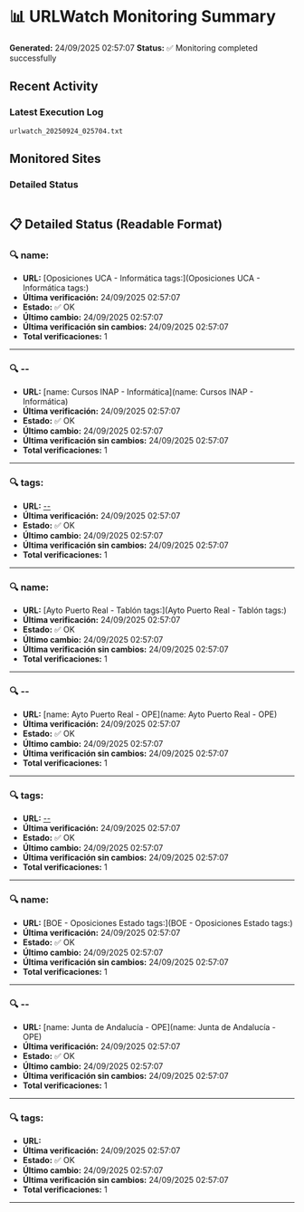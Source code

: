 # 📊 URLWatch Monitoring Summary

**Generated:** 24/09/2025 02:57:07
**Status:** ✅ Monitoring completed successfully

## Recent Activity

### Latest Execution Log
`urlwatch_20250924_025704.txt`

## Monitored Sites

### Detailed Status
```
```

## 📋 Detailed Status (Readable Format)

### 🔍 name:

- **URL:** [Oposiciones UCA - Informática	tags:](Oposiciones UCA - Informática	tags:)
- **Última verificación:** 24/09/2025 02:57:07
- **Estado:** ✅ OK
- **Último cambio:** 24/09/2025 02:57:07
- **Última verificación sin cambios:** 24/09/2025 02:57:07
- **Total verificaciones:** 1

---

### 🔍 --

- **URL:** [name: Cursos INAP - Informática](name: Cursos INAP - Informática)
- **Última verificación:** 24/09/2025 02:57:07
- **Estado:** ✅ OK
- **Último cambio:** 24/09/2025 02:57:07
- **Última verificación sin cambios:** 24/09/2025 02:57:07
- **Total verificaciones:** 1

---

### 🔍 tags:

- **URL:** [--](--)
- **Última verificación:** 24/09/2025 02:57:07
- **Estado:** ✅ OK
- **Último cambio:** 24/09/2025 02:57:07
- **Última verificación sin cambios:** 24/09/2025 02:57:07
- **Total verificaciones:** 1

---

### 🔍 name:

- **URL:** [Ayto Puerto Real - Tablón	tags:](Ayto Puerto Real - Tablón	tags:)
- **Última verificación:** 24/09/2025 02:57:07
- **Estado:** ✅ OK
- **Último cambio:** 24/09/2025 02:57:07
- **Última verificación sin cambios:** 24/09/2025 02:57:07
- **Total verificaciones:** 1

---

### 🔍 --

- **URL:** [name: Ayto Puerto Real - OPE](name: Ayto Puerto Real - OPE)
- **Última verificación:** 24/09/2025 02:57:07
- **Estado:** ✅ OK
- **Último cambio:** 24/09/2025 02:57:07
- **Última verificación sin cambios:** 24/09/2025 02:57:07
- **Total verificaciones:** 1

---

### 🔍 tags:

- **URL:** [--](--)
- **Última verificación:** 24/09/2025 02:57:07
- **Estado:** ✅ OK
- **Último cambio:** 24/09/2025 02:57:07
- **Última verificación sin cambios:** 24/09/2025 02:57:07
- **Total verificaciones:** 1

---

### 🔍 name:

- **URL:** [BOE - Oposiciones Estado	tags:](BOE - Oposiciones Estado	tags:)
- **Última verificación:** 24/09/2025 02:57:07
- **Estado:** ✅ OK
- **Último cambio:** 24/09/2025 02:57:07
- **Última verificación sin cambios:** 24/09/2025 02:57:07
- **Total verificaciones:** 1

---

### 🔍 --

- **URL:** [name: Junta de Andalucía - OPE](name: Junta de Andalucía - OPE)
- **Última verificación:** 24/09/2025 02:57:07
- **Estado:** ✅ OK
- **Último cambio:** 24/09/2025 02:57:07
- **Última verificación sin cambios:** 24/09/2025 02:57:07
- **Total verificaciones:** 1

---

### 🔍 tags:

- **URL:** []()
- **Última verificación:** 24/09/2025 02:57:07
- **Estado:** ✅ OK
- **Último cambio:** 24/09/2025 02:57:07
- **Última verificación sin cambios:** 24/09/2025 02:57:07
- **Total verificaciones:** 1

---

